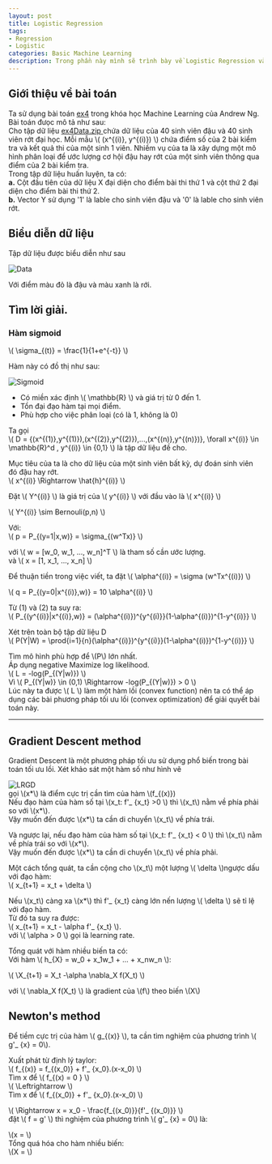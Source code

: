 ```yaml
---
layout: post
title: Logistic Regression
tags:
- Regression
- Logistic
categories: Basic Machine Learning
description: Trong phần này mình sẽ trình bày về Logistic Regression và giải vài bài toán phân loại cơ bản.
---
```

## Giới thiệu về bài toán
Ta sử dụng bài toán    [ex4](http://openclassroom.stanford.edu/MainFolder/DocumentPage.php?course=MachineLearning&doc=exercises/ex4/ex4.html) trong khóa học Machine Learning của Andrew Ng.  
Bài toán đưọc mô tả như sau:   
Cho tập dữ liệu [ ex4Data.zip ](http://openclassroom.stanford.edu/MainFolder/courses/MachineLearning/exercises/ex4materials/ex4Data.zip)
chứa dữ liệu của 40 sinh viên đậu và 40 sinh viên rớt đại học. Mỗi mẫu \\( (x^{(i)}, y^{(i)}) \\)  chứa điểm số của 2 bài kiểm tra và kết quả thi của một sinh 1 viên.
Nhiềm vụ của ta là xây dựng một mô hình phân loại để ước lượng cơ hội đậu hay rớt của một sinh viên thông qua điểm của 2 bài kiểm tra.   
Trong tập dữ liệu huấn luyện, ta có:   
**a.** Cột đầu tiên của dữ liệu X đại diện cho điểm bài thi thứ 1 và cột thứ 2 đại diện cho điểm bài thi thứ 2.   
**b.** Vector Y sử dụng '1' là lable cho sinh viên đậu và '0' là lable cho sinh viên rớt.   
## Biểu diễn dữ liệu

Tập dữ liệu được biểu diễn như sau   

![Data](/MLDL/assets/img/LRData.png)

Với điểm màu đỏ là đậu và màu xanh là rới.   

## Tìm lời giải.

### Hàm sigmoid
\\( \sigma_{(t)} = \frac{1}{1+e^{-t}} \\)

Hàm này có đồ thị như sau:  

![Sigmoid](/MLDL/assets/img/LRSigmoid.png)

- Có miền xác định \\( \mathbb{R} \\) và giá trị từ 0 đến 1.  
- Tồn đại đạo hàm tại mọi điểm.  
- Phù hợp cho việc phân loại (có là 1, không là 0)  

Ta gọi   
\\( D = {(x^{(1)},y^{(1)}),(x^{(2)},y^{(2)}),...,(x^{(n)},y^{(n)})}, \forall x^{(i)} \in \mathbb{R}^d , y^{(i)} \in \{0,1\} \\)
là tập dữ liệu đề cho.   

Mục tiêu của ta là cho dữ liệu của một sinh viên bất kỳ, dự đoán sinh viên đó đậu hay rớt.   
\\(  x^{(i)} \Rightarrow  \hat{h}^{(i)} \\)

Đặt \\( Y^{(i)} \\) là giá trị của \\( y^{(i)} \\) với đầu vào là \\( x^{(i)} \\)  

\\( Y^{(i)} \sim Bernouli(p,n) \\)   

 Với:   
\\(  p = P_{(y=1|x,w)} = \sigma_{(w^Tx)}  \\)   

với \\( w = [w_0, w_1, ..., w_n]^T \\) là tham số cần ước lượng.   
và \\( x = [1, x_1, ..., x_n] \\)   

Để thuận tiền trong việc viết, ta đặt \\( \alpha^{(i)} = \sigma (w^Tx^{(i)}) \\)   

\\(  q = P_{(y=0|x^{(i)},w)} = 10 \alpha^{(i)} \\)   

Từ (1) và (2) ta suy ra:   
\\( P_{(y^{(i)}|x^{(i)},w)} = (\alpha^{(i)})^{y^{(i)}}(1-\alpha^{(i)})^{1-y^{(i)}} \\)   

Xét trên toàn bộ tập dữ liệu D   
\\( P(Y|W) = \prod{i=1}{n}(\alpha^{(i)})^{y^{(i)}}(1-\alpha^{(i)})^{1-y^{(i)}}   \\)   

Tìm mô hình phù hợp để  \\(P\\) lớn nhất.   
Áp dụng negative Maximize log likelihood.   
 \\( L = -log(P_{(Y|w)})  \\)   
Vì \\( P_{(Y|w)} \in (0,1) \Rightarrow -log(P_{(Y|w)}) > 0 \\)   
Lúc này ta được \\( L \\) làm một hàm lồi (convex function) nên ta có thể  áp dụng các bài phương pháp tối    ưu lồi (convex optimization) để giải quyết bài toán này.   

---
## Gradient Descent method

Gradient Descent là một phương pháp tối ưu sử dụng phổ  biến trong bài toán tối ưu lồi.
Xét khảo sát một hàm số như hình vẽ   

![LRGD](/MLDL/assets/img/LRGD.png)   
gọi \\(x*\\) là điểm cực trị cần tìm của hàm \\(f_{(x)})  
Nếu đạo hàm của hàm số tại \\(x_t: f'_ {x_t} >0 \\)
thì \\(x_t\\) nằm về phía phải so với \\(x*\\).   
Vậy muốn đến được \\(x*\\) ta cần di chuyển \\(x_t\\) về phía trái.

Và ngược lại, nếu đạo hàm của hàm số tại \\(x_t: f'_ {x_t} < 0 \\)
thì \\(x_t\\) nằm về phía trái so với \\(x*\\).   
Vậy muốn đến được \\(x*\\) ta cần di chuyển \\(x_t\\) về phía phải.   

Một cách tổng quát, ta cần cộng cho \\(x_t\\) một lượng \\( \delta \\)ngược dấu với đạo hàm:   
\\( x_{t+1} = x_t + \delta \\)   

Nếu \\(x_t\\) càng xa \\(x*\\) thì f'_ {x_t} càng lớn nến lượng \\( \delta \\) sẽ tỉ lệ với đạo hàm.   
Từ đó ta suy ra được:   
\\( x_{t+1} = x_t - \alpha f'_ {x_t} \\).   
với \\( \alpha > 0 \\) gọi là learning rate.   

Tổng quát với hàm nhiều biến ta có:   
Với hàm \\( h_{X} = w_0 + x_1w_1 + ... + x_nw_n \\):   

\\( \X_{t+1} = X_t -\alpha \nabla_X f(X_t)  \\)   

với \\( \nabla_X f(X_t) \\) là gradient của \\(f\\) theo biến \\(X\\)   

## Newton's method

Để tiềm cực trị của hàm \\( g_{(x)} \\), ta cần tìm nghiệm của phương trình \\( g'_ {x} = 0\\).   

Xuất phát từ định lý taylor:   
\\( f_{(x)} = f_{(x_0)} + f'_ {x_0}.(x-x_0) \\)   
Tìm x để \\( f_{(x) = 0 } \\)    
\\( \Leftrightarrow \\)   
Tìm x để \\( f_{(x_0)} + f'_ {x_0}.(x-x_0)  \\)   

\\( \Rightarrow  x = x_0 - \frac{f_{(x_0)}}{f'_ {(x_0)}} \\)   
đặt \\( f = g' \\) thì nghiệm của phương trình \\( g'_ {x} = 0\\) là:   

\\(x = \\)   
Tổng quá hóa cho hàm nhiều biến:   
\\(X = \\)
